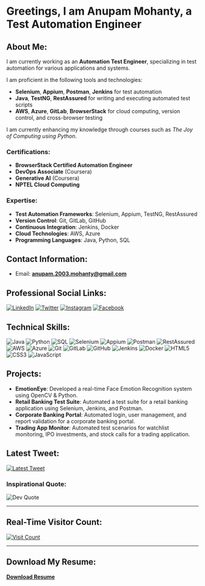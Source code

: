# Greetings, I am Anupam Mohanty, a Test Automation Engineer

## About Me:
I am currently working as an **Automation Test Engineer**, specializing in test automation for various applications and systems.

I am proficient in the following tools and technologies:
- **Selenium**, **Appium**, **Postman**, **Jenkins** for test automation
- **Java**, **TestNG**, **RestAssured** for writing and executing automated test scripts
- **AWS**, **Azure**, **GitLab**, **BrowserStack** for cloud computing, version control, and cross-browser testing

I am currently enhancing my knowledge through courses such as *The Joy of Computing using Python*.

### Certifications:
- **BrowserStack Certified Automation Engineer**
- **DevOps Associate** (Coursera)
- **Generative AI** (Coursera)
- **NPTEL Cloud Computing**

### Expertise:
- **Test Automation Frameworks**: Selenium, Appium, TestNG, RestAssured
- **Version Control**: Git, GitLab, GitHub
- **Continuous Integration**: Jenkins, Docker
- **Cloud Technologies**: AWS, Azure
- **Programming Languages**: Java, Python, SQL

## Contact Information:
- Email: **anupam.2003.mohanty@gmail.com**

## Professional Social Links:
[![LinkedIn](https://img.shields.io/badge/LinkedIn-%230077B5.svg?logo=linkedin&logoColor=white)](https://linkedin.com/in/anupam-mohanty-341228204) 
[![Twitter](https://img.shields.io/badge/Twitter-%231DA1F2.svg?logo=Twitter&logoColor=white)](https://twitter.com/Anupam_73) 
[![Instagram](https://img.shields.io/badge/Instagram-%23E4405F.svg?logo=Instagram&logoColor=white)](https://instagram.com/) 
[![Facebook](https://img.shields.io/badge/Facebook-%231877F2.svg?logo=Facebook&logoColor=white)](https://facebook.com/)

## Technical Skills:
![Java](https://img.shields.io/badge/java-%23ED8B00.svg?style=for-the-badge&logo=java&logoColor=white)
![Python](https://img.shields.io/badge/python-3670A0?style=for-the-badge&logo=python&logoColor=ffdd54)
![SQL](https://img.shields.io/badge/sql-%2300f.svg?style=for-the-badge&logo=mysql&logoColor=white)
![Selenium](https://img.shields.io/badge/Selenium-%2348A248.svg?style=for-the-badge&logo=selenium&logoColor=white)
![Appium](https://img.shields.io/badge/Appium-%233C4758.svg?style=for-the-badge&logo=appium&logoColor=white)
![Postman](https://img.shields.io/badge/Postman-FF6C37?style=for-the-badge&logo=postman&logoColor=white)
![RestAssured](https://img.shields.io/badge/RestAssured-%232C5263.svg?style=for-the-badge&logo=rest-assured&logoColor=white)
![AWS](https://img.shields.io/badge/AWS-%23FF9900.svg?style=for-the-badge&logo=amazon-aws&logoColor=white)
![Azure](https://img.shields.io/badge/Azure-%23007CBB.svg?style=for-the-badge&logo=microsoft-azure&logoColor=white)
![Git](https://img.shields.io/badge/Git-%23F05033.svg?style=for-the-badge&logo=git&logoColor=white)
![GitLab](https://img.shields.io/badge/GitLab-%23121011.svg?style=for-the-badge&logo=gitlab&logoColor=white)
![GitHub](https://img.shields.io/badge/GitHub-%23121011.svg?style=for-the-badge&logo=github&logoColor=white)
![Jenkins](https://img.shields.io/badge/Jenkins-%232C5263.svg?style=for-the-badge&logo=jenkins&logoColor=white)
![Docker](https://img.shields.io/badge/Docker-2496ED.svg?style=for-the-badge&logo=docker&logoColor=white)
![HTML5](https://img.shields.io/badge/html5-%23E34F26.svg?style=for-the-badge&logo=html5&logoColor=white)
![CSS3](https://img.shields.io/badge/css3-%231572B6.svg?style=for-the-badge&logo=css3&logoColor=white)
![JavaScript](https://img.shields.io/badge/javascript-%23323330.svg?style=for-the-badge&logo=javascript&logoColor=%23F7DF1E)

## Projects:
- **EmotionEye**: Developed a real-time Face Emotion Recognition system using OpenCV & Python.
- **Retail Banking Test Suite**: Automated a test suite for a retail banking application using Selenium, Jenkins, and Postman.
- **Corporate Banking Portal**: Automated login, user management, and report validation for a corporate banking portal.
- **Trading App Monitor**: Automated test scenarios for watchlist monitoring, IPO investments, and stock calls for a trading application.


## Latest Tweet:
[![Latest Tweet](https://gtce.itsvg.in/api?username=Anupam_73)](https://github.com/VishwaGauravIn/github-twitter-card-embed)

### Inspirational Quote:
![Dev Quote](https://quotes-github-readme.vercel.app/api?type=horizontal&theme=radical)

---

## Real-Time Visitor Count:
[![Visit Count](https://visitcount.itsvg.in/api?id=AnupamMohanty&icon=0&color=0)](https://visitcount.itsvg.in)


---

## Download My Resume:
[**Download Resume**](#) <!-- Replace '#' with the actual link to your resume -->
